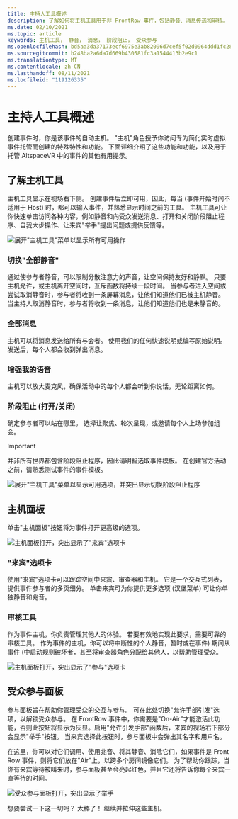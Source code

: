 ```yaml
---
title: 主持人工具概述
description: 了解如何将主机工具用于非 FrontRow 事件，包括静音、消息传送和审核。
ms.date: 02/10/2021
ms.topic: article
keywords: 主机工具， 静音， 消息， 阶段阻止， 受众参与
ms.openlocfilehash: bd5aa3da37173ecf6975e3ab82096d7cef5f02d0964ddd1fc28c078a31d0c520
ms.sourcegitcommit: b248ba2a6da7d669b430581fc3a1544413b2e9c1
ms.translationtype: MT
ms.contentlocale: zh-CN
ms.lasthandoff: 08/11/2021
ms.locfileid: "119126335"
---
```

# <a name="host-tools-overview"></a>主持人工具概述

创建事件时，你是该事件的自动主机。 "主机"角色授予你访问专为简化实时虚拟事件托管而创建的特殊特性和功能。 下面详细介绍了这些功能和功能，以及用于托管 AltspaceVR 中的事件的其他有用提示。

## <a name="understanding-host-tools"></a>了解主机工具

主机工具显示在视场右下侧。 创建事件后立即可用，因此，每当 (事件开始时间不适用于 Host) 时，都可以输入事件，并熟悉显示时间之前的工具。 主机工具可让你快速单击访问各种内容，例如静音和向受众发送消息、打开和关闭阶段阻止程序、自我大步操作、让来宾"举手"提出问题或提供反馈等。

![展开"主机工具"菜单以显示所有可用操作](images/host-tools-img-01.png) 

### <a name="toggle-mute-all"></a>切换"全部静音"

通过使参与者静音，可以限制分散注意力的声音，让空间保持友好和静默。 只要主机允许，或主机离开空间时，互斥函数将持续一段时间。 当参与者进入空间或尝试取消静音时，参与者将收到一条屏幕消息，让他们知道他们已被主机静音。 当主持人取消静音时，参与者将收到一条消息，让他们知道他们也是未静音的。

### <a name="message-all"></a>全部消息

主机可以将消息发送给所有与会者。 使用我们的任何快速说明或编写原始说明。 发送后，每个人都会收到弹出消息。

### <a name="amplify-my-voice"></a>增强我的语音

主机可以放大麦克风，确保活动中的每个人都会听到你说话，无论距离如何。

### <a name="stage-blocking-onoff"></a>阶段阻止 (打开/关闭) 

确定参与者可以站在哪里。 选择让聚焦、轮次呈现，或邀请每个人上场参加组会。

> [!IMPORTANT]
> 并非所有世界都包含阶段阻止程序，因此请明智选取事件模板。 在创建官方活动之前，请熟悉测试事件的事件模板。

![展开"主机工具"菜单以显示可用选项，并突出显示切换阶段阻止程序](images/host-tools-img-02.png)

## <a name="host-panel"></a>主机面板

单击"主机面板"按钮将为事件打开更高级的选项。

![主机面板打开，突出显示了"来宾"选项卡](images/host-tools-img-03.png)

### <a name="guests-tab"></a>"来宾"选项卡

使用"来宾"选项卡可以跟踪空间中来宾、审查器和主机。 它是一个交互式列表，提供事件参与者的多页细分。 单击来宾可为你提供更多选项 (汉堡菜单) 可让你单独静音和兆音。

### <a name="moderation-tools"></a>审核工具

作为事件主机，你负责管理其他人的体验。 若要有效地实现此要求，需要可靠的审核工具。 作为事件的主机，你可以将中断性的个人静音，暂时或在事件) 期间从事件 (中启动规则破坏者，甚至将审查器角色分配给其他人，以帮助管理受众。

![主机面板打开，突出显示了"参与"选项卡](images/host-tools-img-04.png)

## <a name="audience-participation-panel"></a>受众参与面板

参与面板旨在帮助你管理受众的交互与参与。 可在此处切换"允许手部引发"选项，以解锁受众参与。 在 FrontRow 事件中，你需要是"On-Air"才能激活此功能，否则此按钮将显示为灰显。启用"允许引发手部"函数后，来宾的视场右下部分会显示"举手"按钮。 当来宾选择此按钮时，参与面板中会弹出其名字和用户名。 

在这里，你可以对它们调用、使用兆音、将其静音、消除它们，如果事件是 Front Row 事件，则将它们放在"Air"上，以跨多个房间镜像它们。 为了帮助你跟踪，当你有来宾等待被叫来时，参与面板甚至会亮起红色，并且它还将告诉你每个来宾一直等待的时间。
 
![受众参与面板打开，突出显示了举手](images/host-tools-img-05.png)

想要尝试一下这一切吗？ 太棒了！ 继续并拉伸这些主机。